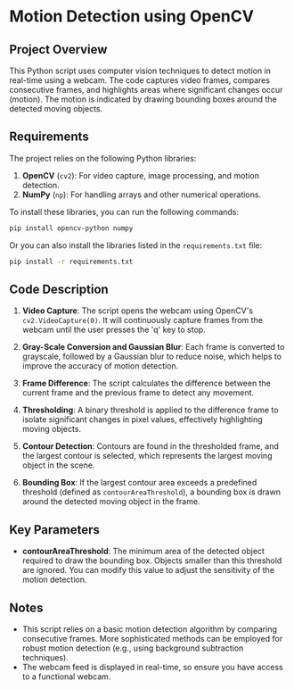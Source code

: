 # Motion Detection using OpenCV

## Project Overview
This Python script uses computer vision techniques to detect motion in real-time using a webcam. The code captures video frames, compares consecutive frames, and highlights areas where significant changes occur (motion). The motion is indicated by drawing bounding boxes around the detected moving objects.

## Requirements

The project relies on the following Python libraries:

1. **OpenCV** (`cv2`): For video capture, image processing, and motion detection.
2. **NumPy** (`np`): For handling arrays and other numerical operations.

To install these libraries, you can run the following commands:

```bash
pip install opencv-python numpy
```

Or you can also install the libraries listed in the `requirements.txt` file:
```bash
pip install -r requirements.txt
```

## Code Description

1. **Video Capture**: The script opens the webcam using OpenCV's `cv2.VideoCapture(0)`. It will continuously capture frames from the webcam until the user presses the 'q' key to stop.
   
2. **Gray-Scale Conversion and Gaussian Blur**: Each frame is converted to grayscale, followed by a Gaussian blur to reduce noise, which helps to improve the accuracy of motion detection.

3. **Frame Difference**: The script calculates the difference between the current frame and the previous frame to detect any movement.

4. **Thresholding**: A binary threshold is applied to the difference frame to isolate significant changes in pixel values, effectively highlighting moving objects.

5. **Contour Detection**: Contours are found in the thresholded frame, and the largest contour is selected, which represents the largest moving object in the scene.

6. **Bounding Box**: If the largest contour area exceeds a predefined threshold (defined as `contourAreaThreshold`), a bounding box is drawn around the detected moving object in the frame.


## Key Parameters

- **contourAreaThreshold**: The minimum area of the detected object required to draw the bounding box. Objects smaller than this threshold are ignored. You can modify this value to adjust the sensitivity of the motion detection.


## Notes

- This script relies on a basic motion detection algorithm by comparing consecutive frames. More sophisticated methods can be employed for robust motion detection (e.g., using background subtraction techniques).
- The webcam feed is displayed in real-time, so ensure you have access to a functional webcam.
